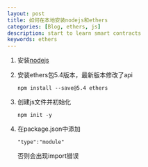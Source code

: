 ```yaml
---
layout: post
title: 如何在本地安装nodejs和ethers
categories: [Blog, ethers, js]
description: start to learn smart contracts 
keywords: ethers
---
```


1. 安装[nodejs](https://nodejs.org/zh-cn/download/)

2. 安装ethers包5.4版本，最新版本修改了api

   ~~~
   npm install --save@5.4 ethers 
   ~~~

3. 创建js文件并初始化

   ~~~
   npm init -y
   ~~~

4. 在package.json中添加

   ~~~
   "type":"module"
   ~~~

   否则会出现import错误

